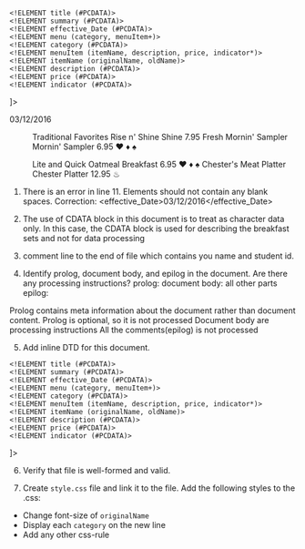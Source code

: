 <?xml version="1.0" encoding="UTF-8" standalone="yes" ?>
<!DOCTYPE menuinfo[
    <!ELEMENT menuinfo (title, summary, effective_Date, menu+)>
    <!ELEMENT title (#PCDATA)>
    <!ELEMENT summary (#PCDATA)>
    <!ELEMENT effective_Date (#PCDATA)>
    <!ELEMENT menu (category, menuItem+)>
    <!ELEMENT category (#PCDATA)>
    <!ELEMENT menuItem (itemName, description, price, indicator*)>
    <!ELEMENT itemName (originalName, oldName)>
    <!ELEMENT description (#PCDATA)>
    <!ELEMENT price (#PCDATA)>
    <!ELEMENT indicator (#PCDATA)>
]>
<menuInfo>
  <title>Chester's Breakfast Menu</title>
  <summary>
    <![CDATA[
    If you've been craving an authentic homestyle country breakfast,
    look no further than Chester's!  We've got your breakfast favorites served
    up just the way you like them!!
    ]]>
  </summary>
  <effective_Date>03/12/2016</effective_Date>
  <menu>
    <category>Traditional Favorites</category>
    <menuItem>
      <itemName>
        <originalName> Rise n' Shine</originalName>
        <oldName> Shine </oldName>
      </itemName>
      <description>
        <![CDATA[
        Two Eggs* cooked to order with Grits, Gravy and Homemade Buttermilk
        Biscuits along with real Butter and the best fresh jam
        available. Served with your choice of Fresh Fruit or Hashbrown Casserole
        and Smoked Sausage Patties, Turkey Sausage Patties or Thick-Sliced Bacon.
        ]]>
      </description>
      <price>7.95</price>
    </menuItem>
    <menuItem>
      <itemName>
        <originalName> Fresh Mornin' Sampler </originalname>
        <oldName> Mornin' Sampler </oldName>
      </itemName>
      <description>
        <![CDATA[
        Low-Fat Vanilla Yogurt and Seasonal Fruit topped with our Honey Granola
        mix of Almonds and Dried Fruit. Served with a Wild Maine Blueberry Muffin
        or an Apple Bran Muffin.
        ]]>
      </description>
      <price>6.95</price>
      <indicator>&#9829;</indicator>  <!-- heart healthy -->
      <indicator>&#9830;</indicator>  <!-- low-sodium -->
      <indicator>&#9824;</indicator>  <!-- vegan -->  
    </menuItem>
  </menu>
  <menu>
    <category>Lite and Quick</category>
    <menuItem>
      <itemName>
        <name> Oatmeal Breakfast </originalName>
      </itemName>
      <description>
        <![CDATA[
        Our Oatmeal is served warm with your choice of Fried Apples, Pecans, Raisins,
        Fresh Sliced Bananas or 100% Pure Natural Syrup. Also, served with your
        choice of Apple Bran Muffin or Wild Maine Blueberry Muffin. Available
        all day.
        ]]>
      </description>
      <price>6.95</price>
      <indicator>&#9829;</indicator>  <!-- heart healthy -->
      <indicator>&#9830;</indicator>  <!-- low-sodium -->
      <indicator>&#9824;</indicator>  <!-- vegan -->  
    </menuItem>
    <menuItem>
      <itemName>
        <originalName> Chester's Meat Platter </originalName>
        <oldName> Chester Platter </oldName>
      </itemName>
      <description>
        <![CDATA[
        Country Ham, Pork Chops or Steak* grilled to order, Three Eggs* cooked
        to order served with Cottage Cheese, Smoked Sausage Patties, Turkey
        Sausage Patties or Thick-Sliced Bacon.
        ]]>
      </description>
      <price>12.95</price>
      <indicator>&#9832;</indicator>  <!-- Low-carb -->
    </menuItem>
  </menu>
</menuInfo>
<!-- Tsz Kit Cheung N01555831 -->

1. There is an error in line 11. Elements should not contain any blank spaces. 
Correction:
  <effective_Date>03/12/2016</effective_Date>

2. The use of CDATA block in this document is to treat as character data only.
In this case, the CDATA block is used for describing the breakfast sets and not for data processing

3. comment line to the end of file which contains you name and student id.
<!-- Tsz Kit Cheung N01555831 -->

4. Identify prolog, document body, and epilog in the document. Are there any processing instructions?
prolog: <?xml version="1.0" encoding="UTF-8" standalone="yes" ?>
document body: all other parts
epilog:<!-- Tsz Kit Cheung N01555831 -->

Prolog contains meta information about the document rather than document content.
Prolog is optional, so it is not processed
Document body are processing instructions
All the comments(epilog) is not processed

5. Add inline DTD for this document.
<!DOCTYPE menuinfo[
    <!ELEMENT menuinfo (title, summary, effective_Date, menu+)>
    <!ELEMENT title (#PCDATA)>
    <!ELEMENT summary (#PCDATA)>
    <!ELEMENT effective_Date (#PCDATA)>
    <!ELEMENT menu (category, menuItem+)>
    <!ELEMENT category (#PCDATA)>
    <!ELEMENT menuItem (itemName, description, price, indicator*)>
    <!ELEMENT itemName (originalName, oldName)>
    <!ELEMENT description (#PCDATA)>
    <!ELEMENT price (#PCDATA)>
    <!ELEMENT indicator (#PCDATA)>
]>

6. Verify that file is well-formed and valid.


7. Create `style.css` file and link it to the file. Add the following styles to the .css:
- Change font-size of `originalName`
- Display each `category` on the new line
- Add any other css-rule